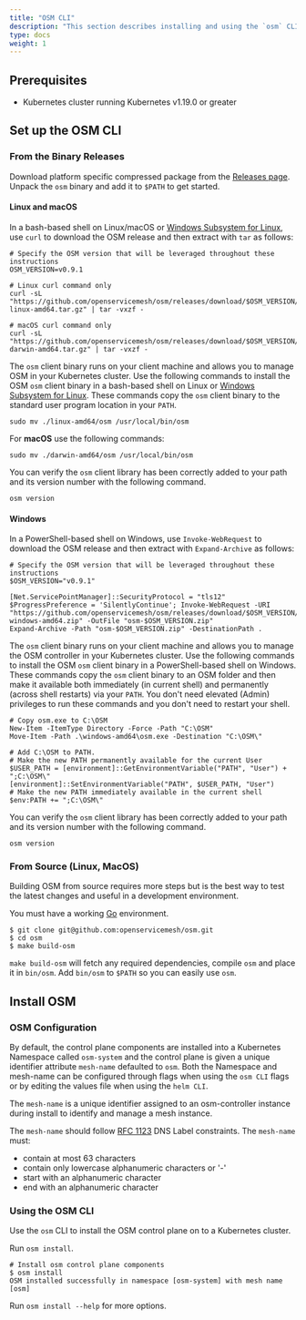 ```yaml
---
title: "OSM CLI"
description: "This section describes installing and using the `osm` CLI."
type: docs
weight: 1
---
```


## Prerequisites

- Kubernetes cluster running Kubernetes v1.19.0 or greater

## Set up the OSM CLI

### From the Binary Releases

Download platform specific compressed package from the [Releases page](https://github.com/openservicemesh/osm/releases).
Unpack the `osm` binary and add it to `$PATH` to get started.

#### Linux and macOS

In a bash-based shell on Linux/macOS or [Windows Subsystem for Linux](https://docs.microsoft.com/windows/wsl/about), use `curl` to download the OSM release and then extract with `tar` as follows:

```console
# Specify the OSM version that will be leveraged throughout these instructions
OSM_VERSION=v0.9.1

# Linux curl command only
curl -sL "https://github.com/openservicemesh/osm/releases/download/$OSM_VERSION/osm-$OSM_VERSION-linux-amd64.tar.gz" | tar -vxzf -

# macOS curl command only
curl -sL "https://github.com/openservicemesh/osm/releases/download/$OSM_VERSION/osm-$OSM_VERSION-darwin-amd64.tar.gz" | tar -vxzf -
```

The `osm` client binary runs on your client machine and allows you to manage OSM in your Kubernetes cluster. Use the following commands to install the OSM `osm` client binary in a bash-based shell on Linux or [Windows Subsystem for Linux](https://docs.microsoft.com/windows/wsl/about). These commands copy the `osm` client binary to the standard user program location in your `PATH`.

```console
sudo mv ./linux-amd64/osm /usr/local/bin/osm
```

For **macOS** use the following commands:

```console
sudo mv ./darwin-amd64/osm /usr/local/bin/osm
```

You can verify the `osm` client library has been correctly added to your path and its version number with the following command.

```console
osm version
```

#### Windows

In a PowerShell-based shell on Windows, use `Invoke-WebRequest` to download the OSM release and then extract with `Expand-Archive` as follows:

```console
# Specify the OSM version that will be leveraged throughout these instructions
$OSM_VERSION="v0.9.1"

[Net.ServicePointManager]::SecurityProtocol = "tls12"
$ProgressPreference = 'SilentlyContinue'; Invoke-WebRequest -URI "https://github.com/openservicemesh/osm/releases/download/$OSM_VERSION/osm-$OSM_VERSION-windows-amd64.zip" -OutFile "osm-$OSM_VERSION.zip"
Expand-Archive -Path "osm-$OSM_VERSION.zip" -DestinationPath .
```

The `osm` client binary runs on your client machine and allows you to manage the OSM controller in your Kubernetes cluster. Use the following commands to install the OSM `osm` client binary in a PowerShell-based shell on Windows. These commands copy the `osm` client binary to an OSM folder and then make it available both immediately (in current shell) and permanently (across shell restarts) via your `PATH`. You don't need elevated (Admin) privileges to run these commands and you don't need to restart your shell.

```console
# Copy osm.exe to C:\OSM
New-Item -ItemType Directory -Force -Path "C:\OSM"
Move-Item -Path .\windows-amd64\osm.exe -Destination "C:\OSM\"

# Add C:\OSM to PATH.
# Make the new PATH permanently available for the current User
$USER_PATH = [environment]::GetEnvironmentVariable("PATH", "User") + ";C:\OSM\"
[environment]::SetEnvironmentVariable("PATH", $USER_PATH, "User")
# Make the new PATH immediately available in the current shell
$env:PATH += ";C:\OSM\"
```

You can verify the `osm` client library has been correctly added to your path and its version number with the following command.

```console
osm version
```

### From Source (Linux, MacOS)

Building OSM from source requires more steps but is the best way to test the latest changes and useful in a development environment.

You must have a working [Go](https://golang.org/doc/install) environment.

```console
$ git clone git@github.com:openservicemesh/osm.git
$ cd osm
$ make build-osm
```

`make build-osm` will fetch any required dependencies, compile `osm` and place it in `bin/osm`. Add `bin/osm` to `$PATH` so you can easily use `osm`.

## Install OSM

### OSM Configuration

By default, the control plane components are installed into a Kubernetes Namespace called `osm-system` and the control plane is given a unique identifier attribute `mesh-name` defaulted to `osm`. Both the Namespace and mesh-name can be configured through flags when using the `osm CLI` flags or by editing the values file when using the `helm CLI`.

The `mesh-name` is a unique identifier assigned to an osm-controller instance during install to identify and manage a mesh instance.

The `mesh-name` should follow [RFC 1123](https://tools.ietf.org/html/rfc1123) DNS Label constraints. The `mesh-name` must:

- contain at most 63 characters
- contain only lowercase alphanumeric characters or '-'
- start with an alphanumeric character
- end with an alphanumeric character

### Using the OSM CLI

Use the `osm` CLI to install the OSM control plane on to a Kubernetes cluster.

Run `osm install`.

```console
# Install osm control plane components
$ osm install
OSM installed successfully in namespace [osm-system] with mesh name [osm]
```

Run `osm install --help` for more options.

